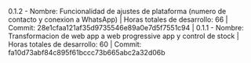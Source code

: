 0.1.2 - Nombre: Funcionalidad de ajustes de plataforma (numero de contacto y conexion a WhatsApp)
|       Horas totales de desarrollo: 66
|       Commit: 28e1cfaa121af35d9735546e89a0e7d5f7551c94
| 
0.1.1 - Nombre: Transformacion de web app a web progressive app y control de stock
|       Horas totales de desarrollo: 60
|       Commit: fa10d73abf84c895f61bccc73b665abc2a32d06b
    